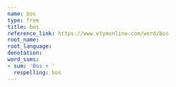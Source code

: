 ```yaml
---
name: bos
type: free
title: bos
reference_link: https://www.etymonline.com/word/bos
root_name: 
root_language: 
denotation: 
word_sums:
- sum: 'Bos + '
  respelling: bos
---
```

